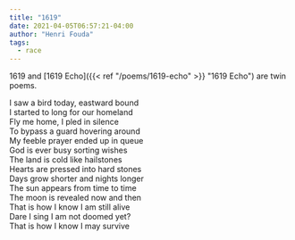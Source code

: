 ```yaml
---
title: "1619"
date: 2021-04-05T06:57:21-04:00
author: "Henri Fouda"
tags:
  - race
---
```


1619 and [1619 Echo]({{< ref "/poems/1619-echo" >}} "1619 Echo") are twin poems.

I saw a bird today, eastward bound \
I started to long for our homeland \
Fly me home, I pled in silence \
To bypass a guard hovering around \
My feeble prayer ended up in queue \
God is ever busy sorting wishes \
The land is cold like hailstones \
Hearts are pressed into hard stones \
Days grow shorter and nights longer \
The sun appears from time to time \
The moon is revealed now and then \
That is how I know I am still alive \
Dare I sing I am not doomed yet? \
That is how I know I may survive
